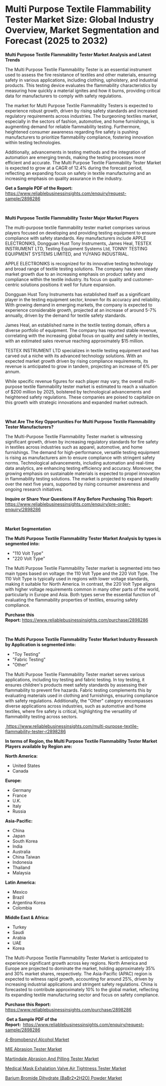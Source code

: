 <p><h1>Multi Purpose Textile Flammability Tester Market Size: Global Industry Overview, Market Segmentation and Forecast (2025 to 2032)</h1></p><p><strong>Multi Purpose Textile Flammability Tester Market Analysis and Latest Trends</strong></p>
<p><p>The Multi Purpose Textile Flammability Tester is an essential instrument used to assess the fire resistance of textiles and other materials, ensuring safety in various applications, including clothing, upholstery, and industrial products. This testing device evaluates the flammability characteristics by measuring how quickly a material ignites and how it burns, providing critical data for manufacturers to comply with safety regulations.</p><p>The market for Multi Purpose Textile Flammability Testers is expected to experience robust growth, driven by rising safety standards and increased regulatory requirements across industries. The burgeoning textiles market, especially in the sectors of fashion, automotive, and home furnishings, is augmenting demand for reliable flammability testing. Furthermore, heightened consumer awareness regarding fire safety is pushing manufacturers to prioritize flammability compliance, fostering innovation within testing technologies.</p><p>Additionally, advancements in testing methods and the integration of automation are emerging trends, making the testing processes more efficient and accurate. The Multi Purpose Textile Flammability Tester Market is expected to grow at a CAGR of 12.4% during the forecast period, reflecting an expanding focus on safety in textile manufacturing and an increasing emphasis on quality assurance in the industry.</p></p>
<p><strong>Get a Sample PDF of the Report:&nbsp;</strong> <a href="https://www.reliablebusinessinsights.com/enquiry/request-sample/2898286?utm_campaign=1837&utm_medium=2&utm_source=Github&utm_content=ia&utm_term=15032025&utm_id=multi-purpose-textile-flammability-tester">https://www.reliablebusinessinsights.com/enquiry/request-sample/2898286</a></p>
<p>&nbsp;</p>
<p><strong>Multi Purpose Textile Flammability Tester Major Market Players</strong></p>
<p><p>The multi-purpose textile flammability tester market comprises various players focused on developing and providing testing equipment to ensure compliance with safety standards. Key manufacturers include APPLE ELECTRONIKS, Dongguan Hust Tony Instruments, James Heal, TESTEX INSTRUMENT LTD, Testing Equipment Systems Ltd, TONNY TESTING EQUIPMENT SYSTEMS LIMITED, and YUYANG INDUSTRIAL.</p><p>APPLE ELECTRONIKS is recognized for its innovative testing technology and broad range of textile testing solutions. The company has seen steady market growth due to an increasing emphasis on product safety and compliance within the textile industry. Its focus on quality and customer-centric solutions positions it well for future expansion.</p><p>Dongguan Hust Tony Instruments has established itself as a significant player in the testing equipment sector, known for its accuracy and reliability. With growing demand in emerging markets, the company is expected to experience considerable growth, projected at an increase of around 5-7% annually, driven by the demand for textile safety standards.</p><p>James Heal, an established name in the textile testing domain, offers a diverse portfolio of equipment. The company has reported stable revenue, correlating with the increasing global focus on quality and safety in textiles, with an estimated sales revenue reaching approximately $15 million.</p><p>TESTEX INSTRUMENT LTD specializes in textile testing equipment and has carved out a niche with its advanced technology solutions. With an expected market growth driven by rising compliance requirements, its revenue is anticipated to grow in tandem, projecting an increase of 6% per annum.</p><p>While specific revenue figures for each player may vary, the overall multi-purpose textile flammability tester market is estimated to reach a valuation of $200 million by 2025, bolstered by technological advancements and heightened safety regulations. These companies are poised to capitalize on this growth with strategic innovations and expanded market outreach.</p></p>
<p>&nbsp;</p>
<p><strong>What Are The Key Opportunities For Multi Purpose Textile Flammability Tester Manufacturers?</strong></p>
<p><p>The Multi-Purpose Textile Flammability Tester market is witnessing significant growth, driven by increasing regulatory standards for fire safety in textiles across industries such as apparel, automotive, and home furnishings. The demand for high-performance, versatile testing equipment is rising as manufacturers aim to ensure compliance with stringent safety norms. Technological advancements, including automation and real-time data analytics, are enhancing testing efficiency and accuracy. Moreover, the growing emphasis on sustainable materials is expected to propel innovation in flammability testing solutions. The market is projected to expand steadily over the next five years, supported by rising consumer awareness and ongoing research initiatives.</p></p>
<p><strong>Inquire or Share Your Questions If Any Before Purchasing This Report:</strong> <a href="https://www.reliablebusinessinsights.com/enquiry/pre-order-enquiry/2898286?utm_campaign=1837&utm_medium=2&utm_source=Github&utm_content=ia&utm_term=15032025&utm_id=multi-purpose-textile-flammability-tester">https://www.reliablebusinessinsights.com/enquiry/pre-order-enquiry/2898286</a></p>
<p>&nbsp;</p>
<p><strong>Market Segmentation</strong></p>
<p><strong>The Multi Purpose Textile Flammability Tester Market Analysis by types is segmented into:</strong></p>
<p><ul><li>"110 Volt Type"</li><li>"220 Volt Type"</li></ul></p>
<p><p>The Multi Purpose Textile Flammability Tester market is segmented into two main types based on voltage: the 110 Volt Type and the 220 Volt Type. The 110 Volt Type is typically used in regions with lower voltage standards, making it suitable for North America. In contrast, the 220 Volt Type aligns with higher voltage requirements common in many other parts of the world, particularly in Europe and Asia. Both types serve the essential function of evaluating the flammability properties of textiles, ensuring safety compliance.</p></p>
<p><strong>Purchase this Report:&nbsp;</strong><a href="https://www.reliablebusinessinsights.com/purchase/2898286?utm_campaign=1837&utm_medium=2&utm_source=Github&utm_content=ia&utm_term=15032025&utm_id=multi-purpose-textile-flammability-tester">https://www.reliablebusinessinsights.com/purchase/2898286</a></p>
<p>&nbsp;</p>
<p><strong>The Multi Purpose Textile Flammability Tester Market Industry Research by Application is segmented into:</strong></p>
<p><ul><li>"Toy Testing"</li><li>"Fabric Testing"</li><li>"Other"</li></ul></p>
<p><p>The Multi Purpose Textile Flammability Tester market serves various applications, including toy testing and fabric testing. In toy testing, it ensures children's products meet safety standards by assessing their flammability to prevent fire hazards. Fabric testing complements this by evaluating materials used in clothing and furnishings, ensuring compliance with safety regulations. Additionally, the "Other" category encompasses diverse applications across industries, such as automotive and home textiles, where fire safety is critical, highlighting the versatility of flammability testing across sectors.</p></p>
<p><a href="https://www.reliablebusinessinsights.com/multi-purpose-textile-flammability-tester-r2898286?utm_campaign=1837&utm_medium=2&utm_source=Github&utm_content=ia&utm_term=15032025&utm_id=multi-purpose-textile-flammability-tester">&nbsp;https://www.reliablebusinessinsights.com/multi-purpose-textile-flammability-tester-r2898286</a></p>
<p><strong>In terms of Region, the Multi Purpose Textile Flammability Tester Market Players available by Region are:</strong></p>
<p>
    <p> <strong> North America: </strong>
        <ul>
            <li>United States</li>
            <li>Canada</li>
        </ul>
        </p> 
    <p> <strong> Europe: </strong>
        <ul>
            <li>Germany</li>
            <li>France</li>
            <li>U.K.</li>
            <li>Italy</li>
            <li>Russia</li>
        </ul>
        </p> 
    <p> <strong> Asia-Pacific: </strong>
        <ul>
            <li>China</li>
            <li>Japan</li>
            <li>South Korea</li>
            <li>India</li>
            <li>Australia</li>
            <li>China Taiwan</li>
            <li>Indonesia</li>
            <li>Thailand</li>
            <li>Malaysia</li>
        </ul>
        </p> 
    <p> <strong> Latin America: </strong>
        <ul>
            <li>Mexico</li>
            <li>Brazil</li>
            <li>Argentina Korea</li>
            <li>Colombia</li>
        </ul>
        </p> 
    <p> <strong> Middle East & Africa: </strong>
        <ul>
            <li>Turkey</li>
            <li>Saudi</li>
            <li>Arabia</li>
            <li>UAE</li>
            <li>Korea</li>
        </ul>
    </p>
    </p>
<p><p>The Multi-Purpose Textile Flammability Tester Market is anticipated to experience significant growth across key regions. North America and Europe are projected to dominate the market, holding approximately 35% and 30% market shares, respectively. The Asia-Pacific (APAC) region is expected to witness rapid growth, accounting for around 25%, driven by increasing industrial applications and stringent safety regulations. China is forecasted to contribute approximately 10% to the global market, reflecting its expanding textile manufacturing sector and focus on safety compliance.</p></p>
<p><strong>Purchase this Report: </strong><a href="https://www.reliablebusinessinsights.com/purchase/2898286?utm_campaign=1837&utm_medium=2&utm_source=Github&utm_content=ia&utm_term=15032025&utm_id=multi-purpose-textile-flammability-tester">https://www.reliablebusinessinsights.com/purchase/2898286</a></p>
<p>&nbsp;<strong>Get a Sample PDF of the Report:&nbsp;&nbsp;</strong><a href="https://www.reliablebusinessinsights.com/enquiry/request-sample/2898286?utm_campaign=1837&utm_medium=2&utm_source=Github&utm_content=ia&utm_term=15032025&utm_id=multi-purpose-textile-flammability-tester">https://www.reliablebusinessinsights.com/enquiry/request-sample/2898286</a></p>
<p><strong></strong></p>
<p><p><a href="https://github.com/uripeachrii/Market-Research-Report-List-1/blob/main/4-bromobenzyl-alcohol-market.md?utm_campaign=1837&utm_medium=2&utm_source=Github&utm_content=ia&utm_term=15032025&utm_id=multi-purpose-textile-flammability-tester">4-Bromobenzyl Alcohol Market</a></p><p><a href="https://github.com/buenayankobl/Market-Research-Report-List-1/blob/main/mie-abrasion-tester-market.md?utm_campaign=1837&utm_medium=2&utm_source=Github&utm_content=ia&utm_term=15032025&utm_id=multi-purpose-textile-flammability-tester">MIE Abrasion Tester Market</a></p><p><a href="https://github.com/mcveathuane2/Market-Research-Report-List-1/blob/main/martindale-abrasion-and-pilling-tester-market.md?utm_campaign=1837&utm_medium=2&utm_source=Github&utm_content=ia&utm_term=15032025&utm_id=multi-purpose-textile-flammability-tester">Martindale Abrasion And Pilling Tester Market</a></p><p><a href="https://github.com/rakowpleetj1/Market-Research-Report-List-1/blob/main/medical-mask-exhalation-valve-air-tightness-tester-market.md?utm_campaign=1837&utm_medium=2&utm_source=Github&utm_content=ia&utm_term=15032025&utm_id=multi-purpose-textile-flammability-tester">Medical Mask Exhalation Valve Air Tightness Tester Market</a></p><p><a href="https://github.com/laingragle95/Market-Research-Report-List-1/blob/main/barium-bromide-dihydrate-babr22h2o-powder-market.md?utm_campaign=1837&utm_medium=2&utm_source=Github&utm_content=ia&utm_term=15032025&utm_id=multi-purpose-textile-flammability-tester">Barium Bromide Dihydrate (BaBr2•2H2O) Powder Market</a></p></p>